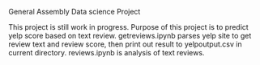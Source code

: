 General Assembly Data science Project

This project is still work in progress. Purpose of this project is to predict yelp score based on text review.
getreviews.ipynb parses yelp site to get review text and review score, then print out result to yelpoutput.csv in  current directory.
reviews.ipynb is analysis of text reviews.
